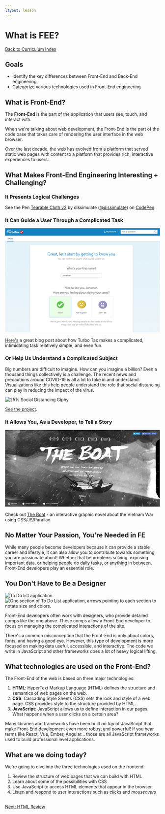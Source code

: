 ```yaml
---
layout: lesson
---
```


# What is FEE?

<a href="../">Back to Curriculum Index</a>

## Goals

- Identify the key differences between Front-End and Back-End engineering
- Categorize various technologies used in Front-End engineering

## What is Front-End?

The **Front-End** is the part of the application that users see, touch, and interact with.

When we're talking about web development, the Front-End is the part of the code base that takes care of rendering the user interface in the web browser.

Over the last decade, the web has evolved from a platform that served static web pages with content to a platform that provides rich, interactive experiences to users.

## What Makes Front-End Engineering Interesting + Challenging?

### It Presents Logical Challenges

<p data-height="500" data-theme-id="23788" data-slug-hash="eZxEBO" data-default-tab="result" data-user="dissimulate" data-embed-version="2" data-pen-title="Tearable Cloth v2" data-preview="true" class="codepen">See the Pen <a href="http://codepen.io/dissimulate/pen/eZxEBO/">Tearable Cloth v2</a> by dissimulate (<a href="http://codepen.io/dissimulate">@dissimulate</a>) on <a href="http://codepen.io">CodePen</a>.</p><script async src="https://production-assets.codepen.io/assets/embed/ei.js"></script>

### It Can Guide a User Through a Complicated Task

![Turbo Tax screenshot](../assets/turbo-tax.jpg)
<p><a href="https://www.appcues.com/blog/how-turbotax-makes-a-dreadful-user-experience-a-delightful-one" target="blank">Here's</a> a great blog post about how Turbo Tax makes a complicated, intimidating task relatively simple, and even fun.</p>

### Or Help Us Understand a Complicated Subject

Big numbers are difficult to imagine. How can you imagine a billion? Even a thousand things collectively is a challenge. The recent news and precautions around COVID-19 is all a lot to take in and understand. Visualizations like this help people understand the role that social distancing can play in reducing the impact of the virus.

![25% Social Distancing Giphy](../assets/social-distancing.gif)
<p><a target="blank" href="https://www.washingtonpost.com/graphics/2020/world/corona-simulator/">See the project</a>.</p>

### It Allows You, As a Developer, to Tell a Story

![The boat interactive story screenshot](../assets/the-boat.png)
<p>Check out <a href="http://www.sbs.com.au/theboat/" target="blank">The Boat</a> - an interactive graphic novel about the Vietnam War using CSS/JS/Parallax.</p>

## No Matter Your Passion, You're Needed in FE

While many people become developers because it can provide a stable career and lifestyle, it can also allow you to contribute towards something you are passionate about! Whether that be problems solving, exposing important data, or helping people do daily tasks, or anything in between, Front-End developers play an essential role.
<br>

## You Don't Have to Be a Designer

<img class="small-img" src="{{ site.url }}/assets/images/comp.jpg" alt="To Do list application">
<img class="small-img" src="{{ site.url }}/assets/images/comp-details.png" alt="One section of To Do List application, arrows pointing to each section to notate size and colors.">

Front-End developers often work with designers, who provide detailed comps like the one above. These comps allow a Front-End developer to focus on managing the complicated interactions of the site.

There's a common misconception that the Front-End is only about colors, fonts, and having a good eye. However, this type of development is more focused on making data useful, accessible, and interactive. The code we write in JavaScript and other frameworks does a lot of heavy logical lifting.

## What technologies are used on the Front-End?

The Front-End of the web is based on three major technologies:

1. **HTML**: HyperText Markup Language (HTML) defines the structure and semantics of web pages on the web.
2. **CSS**: Cascading Style Sheets (CSS) sets the look and style of a web page. CSS provides style to the structure provided by HTML.
3. **JavaScript**: JavaScript allows us to define interaction in our pages. What happens when a user clicks on a certain area?

Many libraries and frameworks have been built _on top_ of JavaScript that make Front-End development even more robust and powerful! If you hear terms like React, Vue, Ember, Angular... those are all JavaScript frameworks used to build professional level applications.

## What are we doing today?

We're going to dive into the three technologies used on the frontend:

1. Review the structure of web pages that we can build with HTML
1. Learn about some of the possibilities with CSS
1. Use JavaScript to access HTML elements that appear in the browser
1. Listen and respond to user interactions such as _clicks_ and _mouseovers_

<br>
<a href="../html-review">Next: HTML Review</a>
